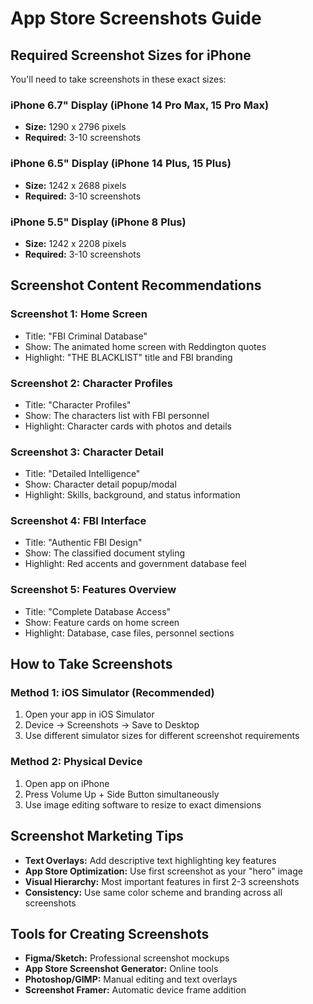 # App Store Screenshots Guide

## Required Screenshot Sizes for iPhone

You'll need to take screenshots in these exact sizes:

### iPhone 6.7" Display (iPhone 14 Pro Max, 15 Pro Max)
- **Size:** 1290 x 2796 pixels
- **Required:** 3-10 screenshots

### iPhone 6.5" Display (iPhone 14 Plus, 15 Plus)  
- **Size:** 1242 x 2688 pixels
- **Required:** 3-10 screenshots

### iPhone 5.5" Display (iPhone 8 Plus)
- **Size:** 1242 x 2208 pixels
- **Required:** 3-10 screenshots

## Screenshot Content Recommendations

### Screenshot 1: Home Screen
- Title: "FBI Criminal Database"
- Show: The animated home screen with Reddington quotes
- Highlight: "THE BLACKLIST" title and FBI branding

### Screenshot 2: Character Profiles
- Title: "Character Profiles" 
- Show: The characters list with FBI personnel
- Highlight: Character cards with photos and details

### Screenshot 3: Character Detail
- Title: "Detailed Intelligence"
- Show: Character detail popup/modal
- Highlight: Skills, background, and status information

### Screenshot 4: FBI Interface
- Title: "Authentic FBI Design"
- Show: The classified document styling
- Highlight: Red accents and government database feel

### Screenshot 5: Features Overview
- Title: "Complete Database Access"
- Show: Feature cards on home screen
- Highlight: Database, case files, personnel sections

## How to Take Screenshots

### Method 1: iOS Simulator (Recommended)
1. Open your app in iOS Simulator
2. Device → Screenshots → Save to Desktop
3. Use different simulator sizes for different screenshot requirements

### Method 2: Physical Device
1. Open app on iPhone
2. Press Volume Up + Side Button simultaneously
3. Use image editing software to resize to exact dimensions

## Screenshot Marketing Tips

- **Text Overlays:** Add descriptive text highlighting key features
- **App Store Optimization:** Use first screenshot as your "hero" image
- **Visual Hierarchy:** Most important features in first 2-3 screenshots
- **Consistency:** Use same color scheme and branding across all screenshots

## Tools for Creating Screenshots

- **Figma/Sketch:** Professional screenshot mockups
- **App Store Screenshot Generator:** Online tools
- **Photoshop/GIMP:** Manual editing and text overlays
- **Screenshot Framer:** Automatic device frame addition